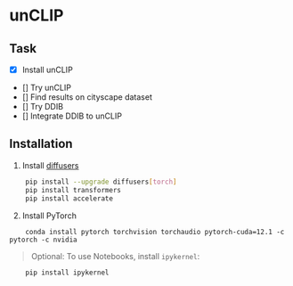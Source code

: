 # unCLIP

## Task
- [x] Install unCLIP
- [] Try unCLIP
- [] Find results on cityscape dataset
- [] Try DDIB
- [] Integrate DDIB to unCLIP

## Installation

1. Install [diffusers](https://github.com/huggingface/diffusers?tab=readme-ov-file)

```bash
    pip install --upgrade diffusers[torch]
    pip install transformers
    pip install accelerate
```
2. Install PyTorch

```
    conda install pytorch torchvision torchaudio pytorch-cuda=12.1 -c pytorch -c nvidia
```

> Optional: To use Notebooks, install `ipykernel`: 
```bash
    pip install ipykernel
```